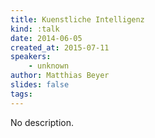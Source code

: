 ```yaml
---
title: Kuenstliche Intelligenz
kind: :talk
date: 2014-06-05
created_at: 2015-07-11
speakers:
    - unknown
author: Matthias Beyer
slides: false
tags:
---
```


No description.
